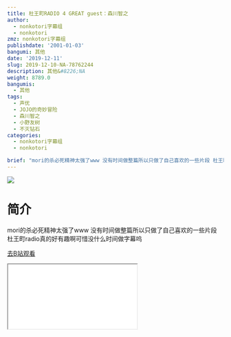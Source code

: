 ```yaml
---
title: 杜王町RADIO 4 GREAT guest：森川智之
author:
  - nonkotori字幕组
  - nonkotori
zmz: nonkotori字幕组
publishdate: '2001-01-03'
bangumi: 其他
date: '2019-12-11'
slug: 2019-12-10-NA-78762244
description: 其他&#8226;NA
weight: 8789.0
bangumis:
  - 其他
tags:
  - 声优
  - JOJO的奇妙冒险
  - 森川智之
  - 小野友树
  - 不灭钻石
categories:
  - nonkotori字幕组
  - nonkotori

brief: "mori的杀必死精神太强了www 没有时间做整篇所以只做了自己喜欢的一些片段 杜王町radio真的好有趣啊可惜没什么时间做字幕呜"
---
```

![](https://raw.githubusercontent.com/tcgriffith/owaraisite/master/static/tmpimg/8167a955367eaea378ca0c3fc0394a10ea66387d.jpg.480.jpg)
# 简介  
mori的杀必死精神太强了www
没有时间做整篇所以只做了自己喜欢的一些片段
杜王町radio真的好有趣啊可惜没什么时间做字幕呜  

[去B站观看](https://www.bilibili.com/video/av78762244/)
<div class ="resp-container"><iframe class="testiframe" src="//player.bilibili.com/player.html?aid=78762244"", scrolling="no", allowfullscreen="true" > </iframe></div> 
